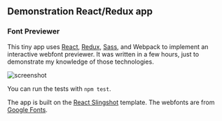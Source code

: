 ## Demonstration React/Redux app
### Font Previewer

This tiny app uses [React], [Redux], [Sass], and Webpack to implement an interactive webfont previewer. It was written in a few hours, just to demonstrate my knowledge of those technologies.

![screenshot]()

You can run the tests with `npm test`.

The app is built on the [React Slingshot] template. The webfonts are from [Google Fonts].

[React]: https://facebook.github.io/react/
[Redux]: https://github.com/rackt/redux
[Sass]: http://sass-lang.com/
[Webpack]: https://webpack.github.io/
[React Slingshot]: https://github.com/coryhouse/react-slingshot
[Google Fonts]: https://www.google.com/fonts
